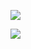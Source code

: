 ![](https://pic.superbed.cn/item/5e080f1276085c32892dc52b.jpg)

![](https://pic.superbed.cn/item/5e080f4476085c32892dce92.jpg)

